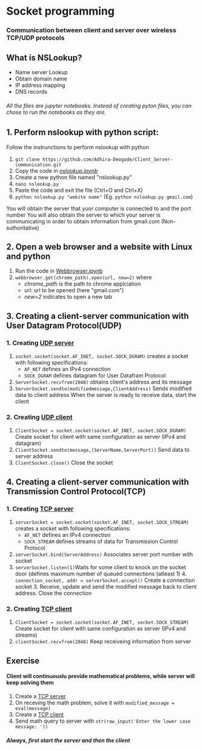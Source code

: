 # Socket programming
### Communication between client and server over wireless TCP/UDP protocols

## What is NSLookup?
- Name server Lookup
- Obtain domain name
- IP address mapping
- DNS records


###### All the files are jupyter notebooks. Instead of creating pyton files, you can chose to run the notebooks as they are.

## 1. Perform nslookup with python script:
Follow the instrunctions to perform nslookup with python
1. ```git clone https://github.com/Adhira-Deogade/Client_Server-communication.git```
2. Copy the code in [*nslookup.ipynb*](nslookup.ipynb)
3. Create a new python file named "nslookup.py"
4. ```nano nslookup.py```
5. Paste the code and exit the file (Ctrl+O and Ctrl+X)
6. ```python nslookup.py "webite name"``` (Eg. ```python nslookup.py gmail.com```)

You will obtain the server that yuor computer is connected to and the port number
You will also obtain the server to which your server is communicating in order to obtain information from gmail.com (Non-suthoritative)

## 2. Open a web browser and a website with Linux and python
1. Run the code in [Webbrowser.ipynb](WebBrowser.ipynb)
2. ```webbrowser.get(chrome_path).open(url, new=2)``` where
    - *chrome_path* is the path to chrome applciation
    - url: url to be opened (here "gmail.com")
    - *new=2* indicates to open a new tab
  
## 3. Creating a client-server communication with User Datagram Protocol(UDP)
  ### 1. Creating [UDP server](UDPserver.ipynb)
   1. ```socket.socket(socket.AF_INET, socket.SOCK_DGRAM)``` 
   creates a socket with following specifications:
      - ```AF_NET``` defines an IPv4 connection
      - ```SOCK_DGRAM``` defines datagram for User Datafram Protocol
   2. ```ServerSocket.recvfrom(2048)``` obtains client's address and its message
   3. ```ServerSocket.sendto(modifiedmessage,ClientAddress)``` Sends modified data to client address
    When the server is ready to receive data, start the client
    
  ### 2. Creating [UDP client](UDPclient.ipynb)
   1. ```ClientSocket = socket.socket(socket.AF_INET, socket.SOCK_DGRAM)``` Create socket for client with same configuration as server (IPv4 and datagram)
   2. ```ClientSocket.sendto(message,(ServerName,ServerPort))``` Send data to server address
   3. ```ClientSocket.close()``` Close the socket
    
## 4. Creating a client-server communication with Transmission Control Protocol(TCP)
  ### 1. Creating [TCP server](TCPserver.ipynb)
   1. ```serverSocket = socket.socket(socket.AF_INET, socket.SOCK_STREAM)``` creates a socket with following specifications:
      - ```AF_NET``` defines an IPv4 connection
      - ```SOCK_STREAM``` defines streams of data for Transmission Control Protocol
   2. ```serverSocket.bind(ServerAddress)``` Associates server port number with socket
   3. ```serverSocket.listen(1)```Waits for some client to knock on the socket door (defines maximum number of queued connections (atleast 1)
    4. ```connection_socket, addr = serverSocket.accept()``` Create a connection socket
    3. Receive, update and send the modified message back to client address. Close the connection
  
  ### 2. Creating [TCP client](TCPclient.ipynb)
   1. ```ClientSocket = socket.socket(socket.AF_INET, socket.SOCK_STREAM)``` Create socket for client with same configuration as server (IPv4 and streams)
   2. ```clientSocket.recvfrom(2048)``` Keep receiveing information from server
   
   
## Exercise
#### Client will continuouslu provide mathematical problems, while server will keep solving them

1. Create a [TCP server](assgn_server.ipynb)
2. On receving the math problem, solve it with ```modified_message = eval(message)```
3. Create a [TCP client](assgn_client.ipynb)
4. Send math query to server with ```str(raw_input('Enter the lower case message: '))```


##### Always, first start the server and then the client
